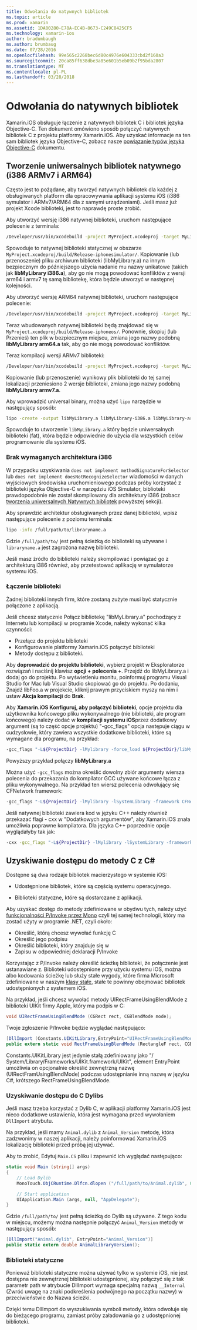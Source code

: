 ```yaml
---
title: Odwołania do natywnych bibliotek
ms.topic: article
ms.prod: xamarin
ms.assetid: 1DA80280-E78A-EC4B-8673-C249C8425CF5
ms.technology: xamarin-ios
author: bradumbaugh
ms.author: brumbaug
ms.date: 07/28/2016
ms.openlocfilehash: 99e565c2268bec6d80c4976e604333cbd2f160a3
ms.sourcegitcommit: 20ca85ff638dbe3a85e601b5eb09b2f95bda2807
ms.translationtype: MT
ms.contentlocale: pl-PL
ms.lasthandoff: 03/28/2018
---
```

# <a name="referencing-native-libraries"></a>Odwołania do natywnych bibliotek

Xamarin.iOS obsługuje łączenie z natywnych bibliotek C i bibliotek języka Objective-C. Ten dokument omówiono sposób połączyć natywnych bibliotek C z projektu platformy Xamarin.iOS. Aby uzyskać informacje na ten sam bibliotek języka Objective-C, zobacz nasze [powiązanie typów języka Objective-C](~/ios/platform/binding-objective-c/index.md) dokumentu.

<a name="building_native" />

## <a name="building-universal-native-libraries-i386-armv7-and-arm64"></a>Tworzenie uniwersalnych bibliotek natywnego (i386 ARMv7 i ARM64)

Często jest to pożądane, aby tworzyć natywnych bibliotek dla każdej z obsługiwanych platform dla opracowywania aplikacji systemu iOS (i386 symulator i ARMv7/ARM64 dla z samymi urządzeniami). Jeśli masz już projekt Xcode biblioteki, jest to naprawdę proste zrobić.

Aby utworzyć wersję i386 natywnej biblioteki, uruchom następujące polecenie z terminala:

```bash
/Developer/usr/bin/xcodebuild -project MyProject.xcodeproj -target MyLibrary -sdk iphonesimulator -arch i386 -configuration Release clean build
```

Spowoduje to natywnej biblioteki statycznej w obszarze `MyProject.xcodeproj/build/Release-iphonesimulator/`. Kopiowanie (lub przenoszenie) pliku archiwum biblioteki (libMyLibrary.a) na innym bezpiecznym do późniejszego użycia nadanie mu nazwy unikatowe (takich jak **libMyLibrary i386.a**), aby go nie mogą powodować konfliktów z wersji arm64 i armv7 tę samą bibliotekę, która będzie utworzyć w następnej kolejności.

Aby utworzyć wersję ARM64 natywnej biblioteki, uruchom następujące polecenie:

```bash
/Developer/usr/bin/xcodebuild -project MyProject.xcodeproj -target MyLibrary -sdk iphoneos -arch arm64 -configuration Release clean build
```

Teraz wbudowanych natywnej biblioteki będą znajdować się w `MyProject.xcodeproj/build/Release-iphoneos/`. Ponownie, skopiuj (lub Przenieś) ten plik w bezpiecznym miejscu, zmiana jego nazwy podobną **libMyLibrary arm64.a** tak, aby go nie mogą powodować konfliktów.

Teraz kompilacji wersji ARMv7 biblioteki:

```bash
/Developer/usr/bin/xcodebuild -project MyProject.xcodeproj -target MyLibrary -sdk iphoneos -arch armv7 -configuration Release clean build
```

Kopiowanie (lub przenoszenie) wynikowy plik biblioteki do tej samej lokalizacji przeniesiono 2 wersje biblioteki, zmiana jego nazwy podobną **libMyLibrary armv7.a**.

Aby wprowadzić universal binary, można użyć `lipo` narzędzie w następujący sposób:

```bash
lipo -create -output libMyLibrary.a libMyLibrary-i386.a libMyLibrary-arm64.a libMyLibrary-armv7.a
```

Spowoduje to utworzenie `libMyLibrary.a` który będzie uniwersalnych biblioteki (fat), która będzie odpowiednie do użycia dla wszystkich celów programowanie dla systemu iOS.


### <a name="missing-required-architecture-i386"></a>Brak wymaganych architektura i386

W przypadku uzyskiwania `does not implement methodSignatureForSelector` lub `does not implement doesNotRecognizeSelector` wiadomości w danych wyjściowych środowiska uruchomieniowego podczas próby korzystać z biblioteki języka Objective-C w narzędziu iOS Simulator, biblioteki prawdopodobnie nie został skompilowany dla architektury i386 (zobacz [tworzenia uniwersalnych Natywnych bibliotek](#building_native) powyższej sekcji).

Aby sprawdzić architektur obsługiwanych przez danej biblioteki, wpisz następujące polecenie z poziomu terminala:

```bash
lipo -info /full/path/to/libraryname.a
```

Gdzie `/full/path/to/` jest pełną ścieżką do biblioteki są używane i `libraryname.a` jest zagrożona nazwę biblioteki.

Jeśli masz źródło do biblioteki należy skompilować i powiązać go z architekturą i386 również, aby przetestować aplikację w symulatorze systemu iOS.

### <a name="linking-your-library"></a>Łączenie biblioteki

Żadnej biblioteki innych firm, które zostaną zużyte musi być statycznie połączone z aplikacją. 

Jeśli chcesz statycznie Połącz bibliotekę "libMyLibrary.a" pochodzący z Internetu lub kompilacji w programie Xcode, należy wykonać kilka czynności:

-  Przełącz do projektu biblioteki
-  Konfigurowanie platformy Xamarin.iOS połączyć biblioteki
-  Metody dostępu z biblioteki.


Aby **doprowadzić do projektu biblioteki**, wybierz projekt w Eksploratorze rozwiązań i naciśnij klawisz **opcji + polecenia +**. Przejdź do libMyLibrary.a i dodaj go do projektu. Po wyświetleniu monitu, poinformuj programu Visual Studio for Mac lub Visual Studio skopiować go do projektu. Po dodaniu, Znajdź libFoo.a w projekcie, kliknij prawym przyciskiem myszy na nim i ustaw **Akcja kompilacji** do **Brak**.

Aby **Xamarin.iOS Konfiguruj, aby połączyć biblioteki**, opcje projektu dla użytkownika końcowego pliku wykonywalnego (nie biblioteki, ale program końcowego) należy dodać w **kompilacji systemu iOS**przez dodatkowy argument (są to część opcje projektu) "-gcc_flags" opcja następuje ciągu w cudzysłowie, który zawiera wszystkie dodatkowe biblioteki, które są wymagane dla programu, na przykład:

```bash
-gcc_flags "-L${ProjectDir} -lMylibrary -force_load ${ProjectDir}/libMyLibrary.a"
```

Powyższy przykład połączy **libMyLibrary.a**

Można użyć `-gcc_flags` można określić dowolny zbiór argumenty wiersza polecenia do przekazania do kompilator GCC używane końcowe łącza z pliku wykonywalnego. Na przykład ten wiersz polecenia odwołujący się CFNetwork framework:

```bash
-gcc_flags "-L${ProjectDir} -lMylibrary -lSystemLibrary -framework CFNetwork -force_load ${ProjectDir}/libMyLibrary.a"
```

Jeśli natywnej biblioteki zawiera kod w języku C++ należy również przekazać flagi - cxx w "Dodatkowych argumentów", aby Xamarin.iOS znała umożliwia poprawne kompilatora. Dla języka C++ poprzednie opcje wyglądałyby tak jak:

```bash
-cxx -gcc_flags "-L${ProjectDir} -lMylibrary -lSystemLibrary -framework CFNetwork -force_load ${ProjectDir}/libMyLibrary.a"
```

<a name="Accessing_C_Methods_from_C#" />

## <a name="accessing-c-methods-from-c35"></a>Uzyskiwanie dostępu do metody C z C&#35;

Dostępne są dwa rodzaje bibliotek macierzystego w systemie iOS:

-  Udostępnione bibliotek, które są częścią systemu operacyjnego.

-  Biblioteki statyczne, które są dostarczane z aplikacji.


Aby uzyskać dostęp do metody zdefiniowane w obydwu tych, należy użyć [funkcjonalności P/Invoke przez Mono](http://www.mono-project.com/docs/advanced/pinvoke/) czyli tej samej technologii, który ma zostać użyty w programie .NET, czyli około:

-  Określić, którą chcesz wywołać funkcję C
-  Określić jego podpisu
-  Określić biblioteki, który znajduje się w
-  Zapisu w odpowiedniej deklaracji P/Invoke


Korzystając z P/Invoke należy określić ścieżkę biblioteki, że połączenie jest ustanawiane z. Biblioteki udostępnione przy użyciu systemu iOS, można albo kodowania ścieżkę lub służy stałe wygody, które firma Microsoft zdefiniowane w naszym [klasy stałe](https://developer.xamarin.com/api/type/Constants/), stałe te powinny obejmować bibliotek udostępnionych z systemem iOS.

Na przykład, jeśli chcesz wywołać metody UIRectFrameUsingBlendMode z biblioteki UIKit firmy Apple, który ma podpis w C:

```csharp
void UIRectFrameUsingBlendMode (CGRect rect, CGBlendMode mode);
```

Twoje zgłoszenie P/Invoke będzie wyglądać następująco:

```csharp
[DllImport (Constants.UIKitLibrary,EntryPoint="UIRectFrameUsingBlendMode")]
public extern static void RectFrameUsingBlendMode (RectangleF rect, CGBlendMode blendMode);
```

Constants.UIKitLibrary jest jedynie stałą zdefiniowany jako "/ System/Library/Frameworks/UIKit.framework/UIKit", element EntryPoint umożliwia on opcjonalnie określić zewnętrzną nazwę (UIRectFramUsingBlendMode) podczas udostępnianie inną nazwę w języku C#, krótszego RectFrameUsingBlendMode.

<a name="Accessing_C_Dylibs" />

### <a name="accessing-c-dylibs"></a>Uzyskiwanie dostępu do C Dylibs

Jeśli masz trzeba korzystać z Dylib C, w aplikacji platformy Xamarin.iOS jest nieco dodatkowe ustawienia, która jest wymagana przed wywołaniem `DllImport` atrybutu.

Na przykład, jeśli mamy `Animal.dylib` z `Animal_Version` metodę, która zadzwonimy w naszej aplikacji, należy poinformować Xamarin.iOS lokalizację biblioteki przed próbą jej używać.

Aby to zrobić, Edytuj `Main.CS` pliku i zapewnić ich wyglądać następująco:

```csharp
static void Main (string[] args)
{
    // Load Dylib
    MonoTouch.ObjCRuntime.Dlfcn.dlopen ("/full/path/to/Animal.dylib", 0);

    // Start application
    UIApplication.Main (args, null, "AppDelegate");
}
```

Gdzie `/full/path/to/` jest pełną ścieżką do Dylib są używane. Z tego kodu w miejscu, możemy można następnie połączyć `Animal_Version` metody w następujący sposób:

```csharp
[DllImport("Animal.dylib", EntryPoint="Animal_Version")]
public static extern double AnimalLibraryVersion();
```

<a name="Static_Libraries" />

### <a name="static-libraries"></a>Biblioteki statyczne

Ponieważ biblioteki statyczne można używać tylko w systemie iOS, nie jest dostępna nie zewnętrznej biblioteki udostępnionej, aby połączyć się z tak parametr path w atrybucie DllImport wymaga specjalną nazwą `__Internal` (Zwróć uwagę na znaki podkreślenia podwójnego na początku nazwy) w przeciwieństwie do Nazwa ścieżki.

Dzięki temu DllImport do wyszukiwania symboli metody, która odwołuje się do bieżącego programu, zamiast próby załadowania go z udostępnionej biblioteki.

